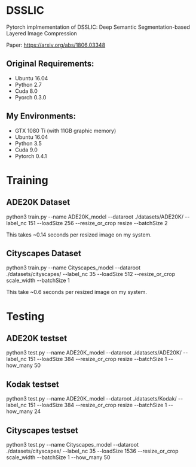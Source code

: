 # DSSLIC
Pytorch implmementation of DSSLIC: Deep Semantic Segmentation-based Layered Image Compression

Paper: https://arxiv.org/abs/1806.03348


## Original Requirements: 
- Ubuntu 16.04
- Python 2.7
- Cuda 8.0
- Pyorch 0.3.0

## My Environments:
- GTX 1080 Ti (with 11GB graphic memory)
- Ubuntu 16.04
- Python 3.5
- Cuda 9.0
- Pytorch 0.4.1

# Training

## ADE20K Dataset
python3 train.py --name ADE20K_model --dataroot ./datasets/ADE20K/ --label_nc 151 --loadSize 256 --resize_or_crop resize --batchSize 2

This takes ~0.14 seconds per resized image on my system.

## Cityscapes Dataset
python3 train.py --name Cityscapes_model --dataroot ./datasets/cityscapes/ --label_nc 35 --loadSize 512 --resize_or_crop scale_width --batchSize 1

This take ~0.6 seconds per resized image on my system.

# Testing

## ADE20K testset
python3 test.py --name ADE20K_model --dataroot ./datasets/ADE20K/ --label_nc 151 --loadSize 384 --resize_or_crop resize --batchSize 1 --how_many 50

## Kodak testset
python3 test.py --name ADE20K_model --dataroot ./datasets/Kodak/ --label_nc 151 --loadSize 384 --resize_or_crop resize --batchSize 1 --how_many 24

## Cityscapes testset
python3 test.py --name Cityscapes_model --dataroot ./datasets/cityscapes/ --label_nc 35 --loadSize 1536 --resize_or_crop scale_width --batchSize 1 --how_many 50
